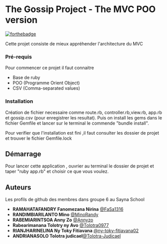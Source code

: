 # The Gossip Project - The MVC POO version

[![forthebadge](https://forthebadge.com/images/badges/made-with-ruby.svg)](https://forthebadge.com)

Cette projet consiste de mieux appréhender l'architecture du MVC

### Pré-requis

Pour commencer ce projet il faut connaitre

- Base de ruby
- POO (Programme Orient Object)
- CSV (Comma-separated values)

### Installation
Création de fichier necessaire comme route.rb, controller.rb,view.rb, app.rb et gossip.csv (pour enregistrer les resultat).
Puis on install les gems dans le fichier Gemfile et lancer sur le terminal le commende "bundle install".

Pour verifier que l'installation est fini ,il faut consulter les dossier de projet et trouver le fichier Gemfile.lock

## Démarrage

Pour lancer cette application , ouvrier au terminal le dossier de projet et taper "ruby app.rb" et choisir ce que vous voulez. 

## Auteurs
Les profils de github des membres dans groupe 6 au Sayna School
* **RAMAHATAFANDRY Fanomezana Nirina**  [@FaSa1316](https://github.com/FaSa1316)
* **RANDIMBIARILANTO  Mino** [@MinoRandy](https://github.com/MinoRandy)
* **RABEMIARINTSOA Anny Zo** [@Annyzo](https://github.com/Annyzo)
* **Rabearimanana Tolotry ny Avo** [@Tolotra0977](https://github.com/Tolotra0977)
* **RIANJHARINELINA Ny Toky Fitiavana** [@ny-toky-fitiavana02](https://github.com/ny-toky-fitiavana02)
* **ANDRIANASOLO Tolotra judicael**[@Tolotra-Judicael](https://github.com/Tolotra-Judicael)

